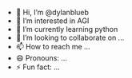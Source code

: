 - 👋 Hi, I’m @dylanblueb
- 👀 I’m interested in AGI
- 🌱 I’m currently learning python
- 💞️ I’m looking to collaborate on ...
- 📫 How to reach me ...
- 😄 Pronouns: ...
- ⚡ Fun fact: ...

<!---
dylanblueb/dylanblueb is a ✨ special ✨ repository because its `README.md` (this file) appears on your GitHub profile.
You can click the Preview link to take a look at your changes.
--->
